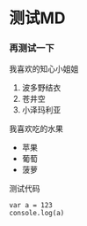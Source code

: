 # 测试MD

### 再测试一下

我喜欢的知心小姐姐
 
1. 波多野结衣
2. 苍井空
3. 小泽玛利亚

我喜欢吃的水果

* 苹果
* 葡萄
* 菠萝

测试代码

```
var a = 123
console.log(a)
```
